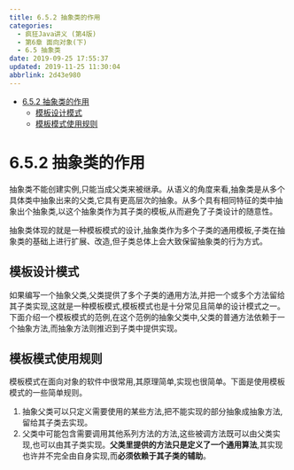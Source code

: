 ```yaml
---
title: 6.5.2 抽象类的作用
categories: 
  - 疯狂Java讲义 (第4版)
  - 第6章 面向对象(下)
  - 6.5 抽象类
date: 2019-09-25 17:55:37
updated: 2019-11-25 11:30:04
abbrlink: 2d43e980
---
```

<div id='my_toc'>

- [6.5.2 抽象类的作用](/JavaReadingNotes/2d43e980/#6-5-2-抽象类的作用)
    - [模板设计模式](/JavaReadingNotes/2d43e980/#模板设计模式)
    - [模板模式使用规则](/JavaReadingNotes/2d43e980/#模板模式使用规则)

</div>
<!--more-->
<script>if (navigator.platform.toLowerCase() == 'win32'){document.getElementById('my_toc').style.display = 'none';}</script>

<!--end-->
<!--SSTStart-->
# 6.5.2 抽象类的作用 #
抽象类不能创建实例,只能当成父类来被继承。从语义的角度来看,抽象类是从多个具体类中抽象出来的父类,它具有更高层次的抽象。从多个具有相同特征的类中抽象出个抽象类,以这个抽象类作为其子类的模板,从而避免了子类设计的随意性。

抽象类体现的就是一种模板模式的设计,抽象类作为多个子类的通用模板,子类在抽象类的基础上进行扩展、改造,但子类总体上会大致保留抽象类的行为方式。
## 模板设计模式 ##
如果编写一个抽象父类,父类提供了多个子类的通用方法,并把一个或多个方法留给其子类实现,这就是一种模板模式,模板模式也是十分常见且简单的设计模式之一。
下面介绍一个模板模式的范例,在这个范例的抽象父类中,父类的普通方法依赖于一个抽象方法,而抽象方法则推迟到子类中提供实现。

## 模板模式使用规则 ##
模板模式在面向对象的软件中很常用,其原理简单,实现也很简单。下面是使用模板模式的一些简单规则。
1. 抽象父类可以只定义需要使用的某些方法,把不能实现的部分抽象成抽象方法,留给其子类去实现。
2. 父类中可能包含需要调用其他系列方法的方法,这些被调方法既可以由父类实现,也可以由其子类实现。**父类里提供的方法只是定义了一个通用算法**,其实现也许并不完全由自身实现,而**必须依赖于其子类的辅助**。
<!--SSTStop-->


